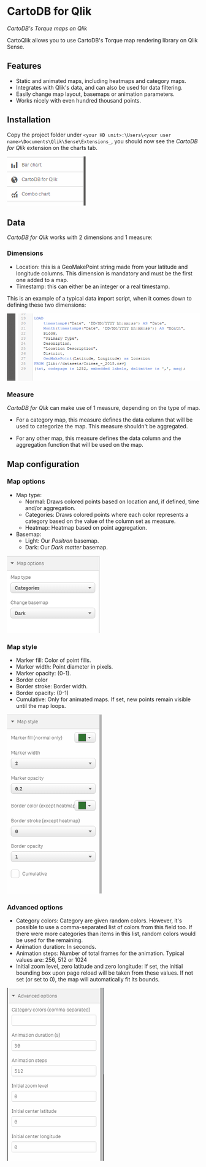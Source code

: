 # CartoDB for Qlik

_CartoDB's Torque maps on Qlik_

CartoQlik allows you to use CartoDB's Torque map rendering library on Qlik Sense.

## Features

* Static and animated maps, including heatmaps and category maps.
* Integrates with Qlik's data, and can also be used for data filtering.
* Easily change map layout, basemaps or animation parameters.
* Works nicely with even hundred thousand points.

## Installation

Copy the project folder under `<your HD unit>:\Users\<your user name>\Documents\Qlik\Sense\Extensions_`, you should now see the _CartoDB for Qlik_ extension on the charts tab.

![Charts tab](doc/charts.png)

## Data

_CartoDB for Qlik_ works with 2 dimensions and 1 measure:

### Dimensions

* Location: this is a GeoMakePoint string made from your latitude and longitude columns. This dimension is mandatory and must be the first one added to a map.
* Timestamp: this can either be an integer or a real timestamp.

This is an example of a typical data import script, when it comes down to defining these two dimensions:

![Import script](doc/load.png)

### Measure

_CartoDB for Qlik_ can make use of 1 measure, depending on the type of map.

* For a category map, this measure defines the data column that will be used to categorize the map. This measure shouldn't be aggregated.

* For any other map, this measure defines the data column and the aggregation function that will be used on the map.

## Map configuration

### Map options

* Map type:
  * Normal: Draws colored points based on location and, if defined, time and/or aggregation.
  * Categories: Draws colored points where each color represents a category based on the value of the column set as measure.
  * Heatmap: Heatmap based on point aggregation.
* Basemap:
  * Light: Our _Positron_ basemap.
  * Dark: Our _Dark matter_ basemap.

![Map options](doc/map_options.png)

### Map style

* Marker fill: Color of point fills.
* Marker width: Point diameter in pixels.
* Marker opacity: (0-1).
* Border color
* Border stroke: Border width.
* Border opacity: (0-1)
* Cumulative: Only for animated maps. If set, new points remain visible until the map loops.

![Map style](doc/map_style.png)

### Advanced options

* Category colors: Category are given random colors. However, it's possible to use a comma-separated list of colors from this field too. If there were more categories than items in this list, random colors would be used for the remaining.
* Animation duration: In seconds.
* Animation steps: Number of total frames for the animation. Typical values are: 256, 512 or 1024
* Initial zoom level, zero latitude and zero longitude: If set, the initial bounding box upon page reload will be taken from these values. If not set (or set to 0), the map will automatically fit its bounds.

![Advanced options](doc/advanced_options.png)
